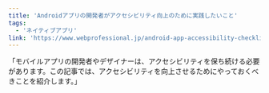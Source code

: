 ```yaml
---
title: 'Androidアプリの開発者がアクセシビリティ向上のために実践したいこと'
tags:
  - 'ネイティブアプリ'
link: 'https://www.webprofessional.jp/android-app-accessibility-checklist/'
---
```


「モバイルアプリの開発者やデザイナーは、アクセシビリティを保ち続ける必要があります。この記事では、アクセシビリティを向上させるためにやっておくべきことを紹介します。」